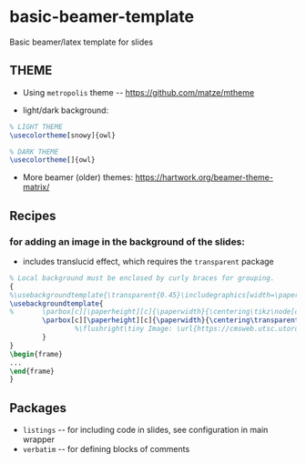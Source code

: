 # basic-beamer-template
Basic beamer/latex template for slides


## THEME
* Using `metropolis` theme -- https://github.com/matze/mtheme

* light/dark background:
```latex
% LIGHT THEME
\usecolortheme[snowy]{owl}

% DARK THEME
\usecolortheme[]{owl}
```

* More beamer (older) themes:
  https://hartwork.org/beamer-theme-matrix/


## Recipes

### for adding an image in the background of the slides:
  - includes translucid effect, which requires the `transparent` package
```latex
% Local background must be enclosed by curly braces for grouping.
{
%\usebackgroundtemplate{\transparent{0.45}\includegraphics[width=\paperwidth]{figs/mp_projs_02}}%
\usebackgroundtemplate{
%       \parbox[c][\paperheight][c]{\paperwidth}{\centering\tikz\node[opacity=0.5]{\centering\transparent{0.4}\includegraphics[width=\paperwidth]{figs/mp_projs_02}};}
        \parbox[c][\paperheight][c]{\paperwidth}{\centering\transparent{0.3}\includegraphics[width=\paperwidth]{figs/mp_projs_02}
                %\flushright\tiny Image: \url{https://cmsweb.utsc.utoronto.ca/marcelo-ponce/projects/}
        }
}
\begin{frame}
...
\end{frame}
}
```

## Packages
* `listings` -- for including code in slides, see configuration in main wrapper
* `verbatim` -- for defining blocks of comments
